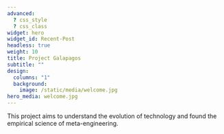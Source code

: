 ```yaml
---
advanced:
  ? css_style
  ? css_class
widget: hero
widget_id: Recent-Post
headless: true
weight: 10
title: Project Galapagos
subtitle: ""
design:
  columns: "1"
  background:
    image: /static/media/welcome.jpg
hero_media: welcome.jpg
---
```

This project aims to understand the evolution of technology and found the empirical science of meta-engineering.